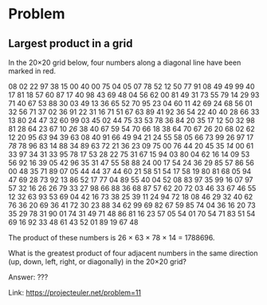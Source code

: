 Problem
===

Largest product in a grid
---


In the 20×20 grid below, four numbers along a diagonal line have been marked in red.

08 02 22 97 38 15 00 40  00  75  04  05 07 78 52 12 50 77 91 08
49 49 99 40 17 81 18 57  60  87  17  40 98 43 69 48 04 56 62 00
81 49 31 73 55 79 14 29  93  71  40  67 53 88 30 03 49 13 36 65
52 70 95 23 04 60 11 42  69  24  68  56 01 32 56 71 37 02 36 91
22 31 16 71 51 67 63 89  41  92  36  54 22 40 40 28 66 33 13 80
24 47 32 60 99 03 45 02  44  75  33  53 78 36 84 20 35 17 12 50
32 98 81 28 64 23 67 10 *26* 38  40  67 59 54 70 66 18 38 64 70
67 26 20 68 02 62 12 20  95 *63* 94  39 63 08 40 91 66 49 94 21
24 55 58 05 66 73 99 26  97  17 *78* 78 96 83 14 88 34 89 63 72
21 36 23 09 75 00 76 44  20  45  35 *14* 00 61 33 97 34 31 33 95
78 17 53 28 22 75 31 67  15  94  03  80 04 62 16 14 09 53 56 92
16 39 05 42 96 35 31 47  55  58  88  24 00 17 54 24 36 29 85 57
86 56 00 48 35 71 89 07  05  44  44  37 44 60 21 58 51 54 17 58
19 80 81 68 05 94 47 69  28  73  92  13 86 52 17 77 04 89 55 40
04 52 08 83 97 35 99 16  07  97  57  32 16 26 26 79 33 27 98 66
88 36 68 87 57 62 20 72  03  46  33  67 46 55 12 32 63 93 53 69
04 42 16 73 38 25 39 11  24  94  72  18 08 46 29 32 40 62 76 36
20 69 36 41 72 30 23 88  34  62  99  69 82 67 59 85 74 04 36 16
20 73 35 29 78 31 90 01  74  31  49  71 48 86 81 16 23 57 05 54
01 70 54 71 83 51 54 69  16  92  33  48 61 43 52 01 89 19 67 48

The product of these numbers is 26 × 63 × 78 × 14 = 1788696.

What is the greatest product of four adjacent numbers in the same direction (up, down, left, right, or diagonally) in the 20×20 grid?


Answer: ???

Link: https://projecteuler.net/problem=11